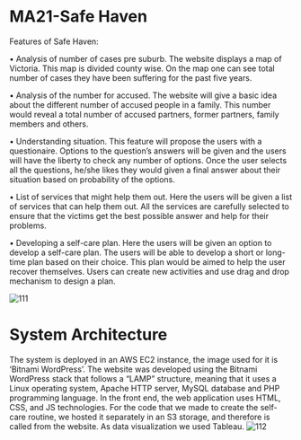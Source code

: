 # MA21-Safe Haven

Features of Safe Haven: 

 • Analysis of number of cases pre suburb.
  The website displays a map of Victoria. This map is divided county wise. On the map one
  can see total number of cases they have been suffering for the past five years.

• Analysis of the number for accused.
  The website will give a basic idea about the different number of accused people in a
  family. This number would reveal a total number of accused partners, former partners,
  family members and others.
  
• Understanding situation.
   This feature will propose the users with a questionaire. Options to the question’s answers will
be given and the users will have the liberty to check any number of options. Once the user selects all the questions, he/she likes they would given a final answer about
their situation based on probability of the options.

• List of services that might help them out.
  Here the users will be given a list of services that can help them out. All the services are carefully selected to ensure that the victims get the best possible
answer and help for their problems.

• Developing a self-care plan.
  Here the users will be given an option to develop a self-care plan. The users will be able to develop a short or long-time plan based on their choice. This plan
would be aimed to help the user recover themselves. Users can create new activities and use drag and drop mechanism to design a plan.

![111](https://user-images.githubusercontent.com/63653648/151895778-dad0f18d-0014-4461-abe2-f08b11b589cb.png)

 
  # System Architecture
The system is deployed in an AWS EC2 instance, the image used for it is ‘Bitnami WordPress’. The
website was developed using the Bitnami WordPress stack that follows a “LAMP” structure,
meaning that it uses a Linux operating system, Apache HTTP server, MySQL database and PHP
programming language. In the front end, the web application uses HTML, CSS, and JS
technologies. For the code that we made to create the self-care routine, we hosted it
separately in an S3 storage, and therefore is called from the website. As data visualization we
used Tableau.
![112](https://user-images.githubusercontent.com/63653648/151895785-a2b0cad2-2335-4e3a-8a13-8d6d33890d2c.png)


 

